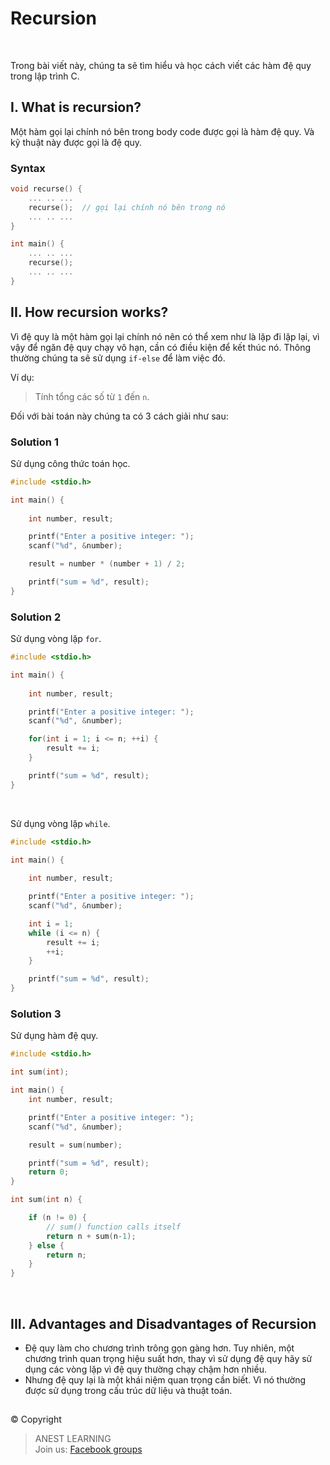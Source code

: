 # Recursion

<br />

Trong bài viết này, chúng ta sẽ tìm hiểu và học cách viết các hàm đệ quy trong lập trình C.

## I. What is recursion?

Một hàm gọi lại chính nó bên trong body code được gọi là hàm đệ quy. Và kỹ thuật này được gọi là đệ quy.

### Syntax

```c
void recurse() {
    ... .. ...
    recurse();  // gọi lại chính nó bên trong nó
    ... .. ...
}

int main() {
    ... .. ...
    recurse();
    ... .. ...
}
```

## II. How recursion works?

Vì đệ quy là một hàm gọi lại chính nó nên có thể xem như là lặp đi lặp lại, vì vậy để ngăn đệ quy chạy vô hạn, cần có điều kiện để kết thúc nó. Thông thường chúng ta sẽ sử dụng `if-else` để làm việc đó.

Ví dụ:
> Tính tổng các số từ `1` đến `n`.

Đối với bài toán này chúng ta có 3 cách giải như sau:

### Solution 1

Sử dụng công thức toán học.
```c
#include <stdio.h>

int main() {
    
    int number, result;

    printf("Enter a positive integer: ");
    scanf("%d", &number);

    result = number * (number + 1) / 2;

    printf("sum = %d", result);
}
```

### Solution 2

Sử dụng vòng lặp `for`.
```c
#include <stdio.h>

int main() {
    
    int number, result;

    printf("Enter a positive integer: ");
    scanf("%d", &number);

    for(int i = 1; i <= n; ++i) {
        result += i;
    }

    printf("sum = %d", result);
}
```

<br />

Sử dụng vòng lặp `while`.
```c
#include <stdio.h>

int main() {
    
    int number, result;

    printf("Enter a positive integer: ");
    scanf("%d", &number);

    int i = 1;
    while (i <= n) {
        result += i;
        ++i;
    }

    printf("sum = %d", result);
}
```

### Solution 3

Sử dụng hàm đệ quy.
```c
#include <stdio.h>

int sum(int);

int main() {
    int number, result;

    printf("Enter a positive integer: ");
    scanf("%d", &number);

    result = sum(number);

    printf("sum = %d", result);
    return 0;
}

int sum(int n) {

    if (n != 0) {
        // sum() function calls itself
        return n + sum(n-1); 
    } else {
        return n;
    }
}
```


<br />

## III. Advantages and Disadvantages of Recursion

- Đệ quy làm cho chương trình trông gọn gàng hơn. Tuy nhiên, một chương trình quan trọng hiệu suất hơn, thay vì sử dụng đệ quy hãy sử dụng các vòng lặp vì đệ quy thường chạy chậm hơn nhiều.
- Nhưng đệ quy lại là một khái niệm quan trọng cần biết. Vì nó thường được sử dụng trong cấu trúc dữ liệu và thuật toán.


##  

© Copyright
> ANEST LEARNING  
> Join us: [Facebook groups](https://www.facebook.com/groups/anest.learning/)
